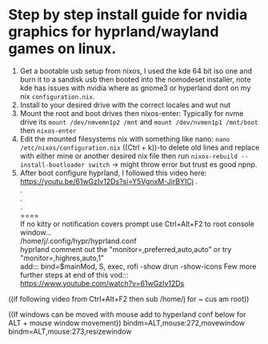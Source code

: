 # Step by step install guide for nvidia graphics for hyprland/wayland games on linux.    
  
1) Get a bootable usb setup from nixos, I used the kde 64 bit iso one and burn it to a sandisk usb then booted into the nomodeset installer, note kde has issues with nvidia where as gnome3 or hyperland dont on my nix ```configuration.nix```.  
2) Install to your desired drive with the correct locales and wut nut
3) Mount the root and boot drives then nixos-enter: Typically for nvme drive its ```mount /dev/nmvemn1p2 /mnt``` and ```mount /dev/nvmen1p1 /mnt/boot``` then ```nixos-enter```
4) Edit the mounted filesystems nix with something like nano: ```nano /etc/nixos/configuration.nix``` ((Ctrl + k))-to delete old lines and replace with either mine or another desired nix file then run ```nixos-rebuild --install-bootloader switch``` -> might throw error but trust es good npnp.
5) After boot configure hyprland, I followed this video here: https://youtu.be/61wGzIv12Ds?si=Y5VgnxM-JjrBYICj
.  
.  
.  
.  
====  
If no kitty or notification covers prompt use Ctrl+Alt+F2 to root console window...  
/home/j/.config/hypr/hyprland.conf  
hyprland comment out the "monitor=,preferred,auto,auto" or try "monitor=,highres,auto,1"   
add:::  bind=$mainMod, S, exec, rofi -show drun -show-icons
  Few more further steps at end of this vod:::  
https://www.youtube.com/watch?v=61wGzIv12Ds  
  
((if following video from Ctrl+Alt+F2 then sub /home/j for ~ cus am root))  

((If windows can be moved with mouse add to hyperland conf below for ALT + mouse window movement))
bindm=ALT,mouse:272,movewindow
bindm=ALT,mouse:273,resizewindow
